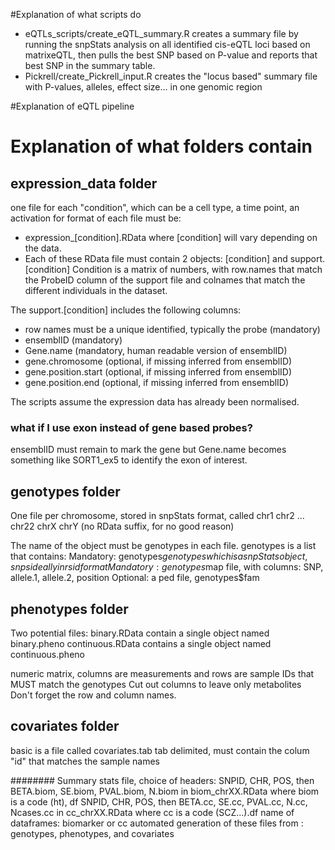#Explanation of what scripts do

* eQTLs_scripts/create_eQTL_summary.R creates a summary file by running the snpStats analysis on all identified cis-eQTL loci based on matrixeQTL, then pulls the best SNP based on P-value and reports that best SNP in the summary table.
* Pickrell/create_Pickrell_input.R creates the "locus based" summary file with P-values, alleles, effect size... in one genomic region


#Explanation of eQTL pipeline

# Explanation of what folders contain

## expression_data folder
one file for each "condition", which can be a cell type, a time point, an activation
for format of each file must be: 
* expression_[condition].RData 
where [condition] will vary depending on the data.
* Each of these RData file must contain 2 objects:
[condition] and support.[condition]
Condition is a matrix of numbers, with row.names that match the ProbeID column of the support file and colnames that match the different individuals in the dataset.

The support.[condition] includes the following columns:
* row names must be a unique identified, typically the probe (mandatory)
* ensemblID (mandatory)
* Gene.name (mandatory, human readable version of ensemblID)
* gene.chromosome (optional, if missing inferred from ensemblID) 
* gene.position.start (optional, if missing inferred from ensemblID) 
* gene.position.end (optional, if missing inferred from ensemblID) 

The scripts assume the expression data has already been normalised. 

### what if I use exon instead of gene based probes?

ensemblID must remain to mark the gene but Gene.name becomes something like SORT1_ex5 to identify the exon of interest.



## genotypes folder
One file per chromosome, stored in snpStats format, called
chr1
chr2
...
chr22
chrX
chrY
(no RData suffix, for no good reason)


The name of the object must be genotypes in each file. 
genotypes is a list that contains:
Mandatory: genotypes$genotypes which is a snpStats object, snps ideally in rsid format
Mandatory: genotypes$map file, with columns: SNP, allele.1, allele.2, position
Optional: a ped file, genotypes$fam

## phenotypes folder
Two potential files:
binary.RData contain a single object named binary.pheno
continuous.RData contains a single object named continuous.pheno

numeric matrix, columns are measurements and rows are sample IDs that MUST match the genotypes
Cut out columns to leave only metabolites
Don't forget the row and column names.

## covariates folder
basic is a file called
covariates.tab
tab delimited, must contain the colum "id" that matches the sample names





########
Summary stats file, choice of headers:
SNPID, CHR, POS, then BETA.biom, SE.biom, PVAL.biom, N.biom in biom_chrXX.RData where biom is a code (ht), df
SNPID, CHR, POS, then BETA.cc, SE.cc, PVAL.cc, N.cc, Ncases.cc in cc_chrXX.RData where cc is a code (SCZ...).df
name of dataframes: biomarker or cc
automated generation of these files from : genotypes, phenotypes, and covariates



